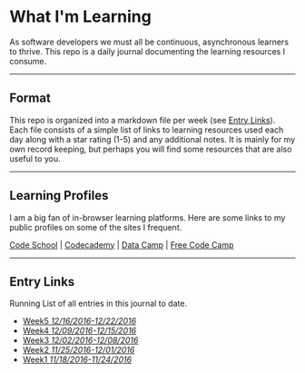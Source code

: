 # What I'm Learning
As software developers we must all be continuous, asynchronous learners to thrive. This repo is a daily journal documenting the learning resources I consume.
***
## Format
This repo is organized into a markdown file per week (see [Entry Links](#entry-links)). Each file consists of a simple list of links to learning resources used each day along with a star rating (1-5) and any additional notes. It is mainly for my own record keeping, but perhaps you will find some resources that are also useful to you.
***
## Learning Profiles
I am a big fan of in-browser learning platforms. Here are some links to my public profiles on some of the sites I frequent.

[Code School](https://www.codeschool.com/users/646336) |
[Codecademy](https://www.codecademy.com/devankestel) |
[Data Camp](https://www.datacamp.com/profile/devankestel) |
[Free Code Camp](https://www.freecodecamp.com/devankestel)
***
## Entry Links
Running List of all entries in this journal to date.

* [Week5 *12/16/2016-12/22/2016*](week5.md)
* [Week4 *12/09/2016-12/15/2016*](week4.md)
* [Week3 *12/02/2016-12/08/2016*](week3.md)
* [Week2 *11/25/2016-12/01/2016*](week2.md)
* [Week1 *11/18/2016-11/24/2016*](week1.md)
